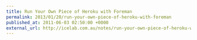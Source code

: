 ```yaml
---
title: Run Your Own Piece of Heroku with Foreman
permalink: 2013/01/20/run-your-own-piece-of-heroku-with-foreman
published_at: 2011-06-03 02:50:00 +0000
external_url: http://icelab.com.au/notes/run-your-own-piece-of-heroku-with-foreman/
---
```

